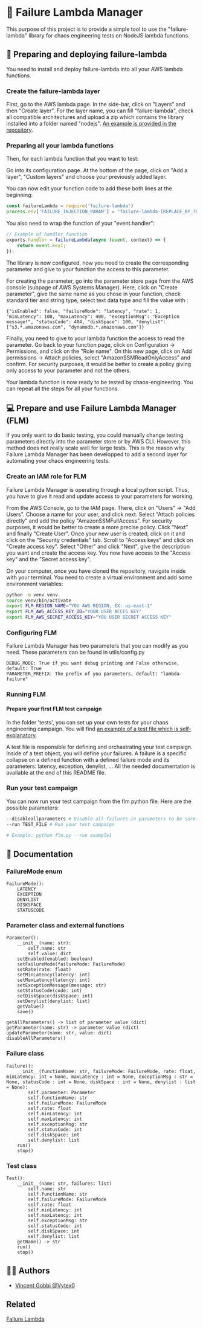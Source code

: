 
# 🧨 Failure Lambda Manager 

This purpose of this project is to provide a simple tool to use the "failure-lambda" library for chaos engineering tests on NodeJS lambda functions.




## 📝 Preparing and deploying failure-lambda

You need to install and deploy failure-lambda into all your AWS lambda functions.

### Create the failure-lambda layer

First, go to the AWS lambda page. In the side-bar, click on "Layers" and then "Create layer". For the layer name, you can fill "failure-lambda", check all compatible architectures and upload a zip which contains the library installed into a folder named "nodejs". [An example is provided in the repository](./failure-lambda-layer.zip).

### Preparing all your lambda functions

Then, for each lambda function that you want to test: 

Go into its configuration page. At the bottom of the page, click on "Add a layer", "Custom layers" and choose your previously added layer.

You can now edit your function code to add these both lines at the beginning:
```javascript
const failureLambda = require('failure-lambda')
process.env['FAILURE_INJECTION_PARAM'] = "failure-lambda-[REPLACE_BY_THE_NAME_OF_YOUR_FUNCTION]"; // ex : failure-lambda-test
```
You also need to wrap the function of your "event.handler":
```javascript
// Example of handler function
exports.handler = failureLambda(async (event, context) => {
    return event.key1;
});
```

The library is now configured, now you need to create the corresponding parameter and give to your function the access to this parameter.

For creating the parameter, go into the parameter store page from the AWS console (subpage of AWS Systems Manager). Here, click on "Create parameter", give the same name as you chose in your function, check standard tier and string type, select text data type and fill the value with :
```
{"isEnabled": false, "failureMode": "latency", "rate": 1, "minLatency": 100, "maxLatency": 400, "exceptionMsg": "Exception message!", "statusCode": 404, "diskSpace": 100, "denylist": ["s3.*.amazonaws.com", "dynamodb.*.amazonaws.com"]}
```

Finally, you need to give to your lambda function the access to read the parameter. Go back to your function page, click on Configuration -> Permissions, and click on the "Role name". On this new page, click on Add permissions -> Attach policies, select "AmazonSSMReadOnlyAccess" and confirm. For security purposes, it would be better to create a policy giving only access to your parameter and not the others.

Your lambda function is now ready to be tested by chaos-engineering. You can repeat all the steps for all your functions.
## 💻 Prepare and use Failure Lambda Manager (FLM)

If you only want to do basic testing, you could manually change testing parameters directly into the parameter store or by AWS CLI. However, this method does not really scale well for large tests. This is the reason why Failure Lambda Manager has been developped to add a second layer for automating your chaos engineering tests.

### Create an IAM role for FLM

Failure Lambda Manager is operating through a local python script. Thus, you have to give it read and update access to your parameters for working.

From the AWS Console, go to the IAM page. There, click on "Users" -> "Add Users". Choose a name for your user, and click next. Select "Attach policies directly" and add the policy "AmazonSSMFullAccess". For security purposes, it would be better to create a more precise policy. Click "Next" and finally "Create User". Once your new user is created, click on it and click on the "Security credentials" tab. Scroll to "Access keys" and click on "Create access key". Select "Other" and click "Next", give the description you want and create the access key. You now have access to the "Access key" and the "Secret access key".

On your computer, once you have cloned the repository, navigate inside with your terminal. You need to create a virtual environment and add some environment variables:
```bash
python -m venv venv
source venv/bin/activate
export FLM_REGION_NAME="YOU AWS REGION, EX: us-east-1"
export FLM_AWS_ACCESS_KEY_ID="YOUR USER ACCES KEY"
export FLM_AWS_SECRET_ACCESS_KEY="YOU USER SECRET ACCESS KEY"
```


### Configuring FLM

Failure Lambda Manager has two parameters that you can modify as you need. These parameters can be found in utils/config.py
```
DEBUG_MODE: True if you want debug printing and False otherwise, default: True
PARAMETER_PREFIX: The prefix of you parameters, default: "lambda-failure"
```


### Running FLM

#### Prepare your first FLM test campaign

In the folder 'tests', you can set up your own tests for your chaos engineering campaign. You will find [an example of a test file which is self-explanatory](./tests/example1.py).

A test file is responsible for defining and orchastrating your test campaign. Inside of a test object, you will define your failures. A failure is a specific collapse on a defined function with a defined failure mode and its parameters: latency, exception, denylist, ... All the needed documentation is available at the end of this README file.

### Run your test campaign

You can now run your test campaign from the flm python file. Here are the possible parameters:

```bash
--disableallparameters # Disable all failures in parameters to be sure that your app is functionning in its normal mode (automatically done after the end of a test)
--run TEST_FILE # Run your test campaign

# Example: python flm.py --run example1
```
## 📜 Documentation

### FailureMode enum

```
FailureMode():
    LATENCY
    EXCEPTION
    DENYLIST
    DISKSPACE
    STATUSCODE
```


### Parameter class and external functions

```
Parameter():
    __init__(name: str):
        self.name: str
        self.value: dict
    setEnabled(enabled: boolean)
    setFailureMode(failureMode: FailureMode)
    setRate(rate: float)
    setMinLatency(latency: int)
    setMaxLatency(latency: int)
    setExceptionMessage(message: str)
    setStatusCode(code: int)
    setDiskSpace(diskSpace: int)
    setDenylist(denylist: list)
    getValue()
    save()

getAllParameters() -> list of parameter value (dict)
getParameter(name: str) -> parameter value (dict)
updateParameter(name: str, value: dict)
disableAllParameters()
```

### Failure class

```
Failure():
    __init__(functionName: str, failureMode: FailureMode, rate: float, minLatency: int = None, maxLatency : int = None, exceptionMsg : str = None, statusCode : int = None, diskSpace : int = None, denylist : list = None):
        self.parameter: Parameter
        self.functionName: str
        self.failureMode: FailureMode
        self.rate: float
        self.minLatency: int
        self.maxLatency: int
        self.exceptionMsg: str
        self.statusCode: int
        self.diskSpace: int
        self.denylist: list
    run()
    stop()
```

### Test class

```
Test():
    __init__(name: str, failures: list)
        self.name: str
        self.functionName: str
        self.failureMode: FailureMode
        self.rate: float
        self.minLatency: int
        self.maxLatency: int
        self.exceptionMsg: str
        self.statusCode: int
        self.diskSpace: int
        self.denylist: list
    getName() -> str
    run()
    stop()
```


## 👨‍💻 Authors

- [Vincent Gobbi @Vytex0](https://github.com/Vytex0)


## Related

[Failure Lambda](https://github.com/gunnargrosch/failure-lambda)
